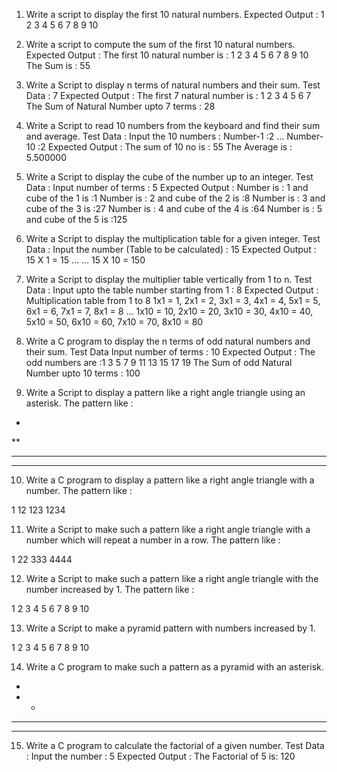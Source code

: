 1. Write a script to display the first 10 natural numbers.
Expected Output :
1 2 3 4 5 6 7 8 9 10
 

2. Write a script to compute the sum of the first 10 natural numbers.
Expected Output :
The first 10 natural number is :
1 2 3 4 5 6 7 8 9 10
The Sum is : 55
 

3. Write a Script to display n terms of natural numbers and their sum.
Test Data : 7
Expected Output :
The first 7 natural number is :
1 2 3 4 5 6 7
The Sum of Natural Number upto 7 terms : 28
 

4. Write a Script to read 10 numbers from the keyboard and find their sum and average.
Test Data :
Input the 10 numbers :
Number-1 :2
...
Number-10 :2
Expected Output :
The sum of 10 no is : 55
The Average is : 5.500000
 

5. Write a Script to display the cube of the number up to an integer.
Test Data :
Input number of terms : 5
Expected Output :
Number is : 1 and cube of the 1 is :1
Number is : 2 and cube of the 2 is :8
Number is : 3 and cube of the 3 is :27
Number is : 4 and cube of the 4 is :64
Number is : 5 and cube of the 5 is :125
 

6. Write a Script to display the multiplication table for a given integer.
Test Data :
Input the number (Table to be calculated) : 15
Expected Output :
15 X 1 = 15
...
...
15 X 10 = 150
 

7. Write a Script to display the multiplier table vertically from 1 to n.
Test Data :
Input upto the table number starting from 1 : 8
Expected Output :
Multiplication table from 1 to 8
1x1 = 1, 2x1 = 2, 3x1 = 3, 4x1 = 4, 5x1 = 5, 6x1 = 6, 7x1 = 7, 8x1 = 8
...
1x10 = 10, 2x10 = 20, 3x10 = 30, 4x10 = 40, 5x10 = 50, 6x10 = 60, 7x10 = 70, 8x10 = 80
 

8. Write a C program to display the n terms of odd natural numbers and their sum.
Test Data
Input number of terms : 10
Expected Output :
The odd numbers are :1 3 5 7 9 11 13 15 17 19
The Sum of odd Natural Number upto 10 terms : 100
 

9. Write a Script to display a pattern like a right angle triangle using an asterisk.
The pattern like :

*
**
***
****
 

10. Write a C program to display a pattern like a right angle triangle with a number.
The pattern like :

1
12
123
1234
 

11. Write a Script to make such a pattern like a right angle triangle with a number which will repeat a number in a row.
The pattern like :

 1
 22
 333
 4444
 

12. Write a Script to make such a pattern like a right angle triangle with the number increased by 1.
The pattern like :

   1
   2 3
   4 5 6
   7 8 9 10
 

13. Write a Script to make a pyramid pattern with numbers increased by 1.

   1 
  2 3 
 4 5 6 
7 8 9 10 
 
14. Write a C program to make such a pattern as a pyramid with an asterisk.

   * 
  * * 
 * * * 
* * * *
 

15. Write a C program to calculate the factorial of a given number.
Test Data :
Input the number : 5
Expected Output :
The Factorial of 5 is: 120
